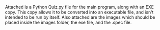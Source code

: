 Attached is a Python Quiz.py file for the main program, along with an EXE copy. This copy allows it to be converted into an executable file, and isn't intended to be run by itself.
Also attached are the images which should be placed inside the images folder, the exe file, and the .spec file.
